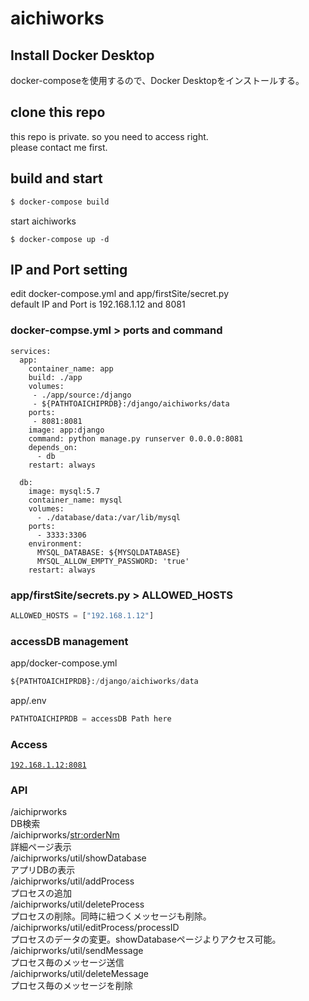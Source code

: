 # aichiworks

## Install Docker Desktop
docker-composeを使用するので、Docker Desktopをインストールする。

## clone this repo
this repo is private. so you need to access right.<br>
please contact me first.

## build and start

```bash
$ docker-compose build
```

start aichiworks

```
$ docker-compose up -d
```

## IP and Port setting
edit docker-compose.yml and app/firstSite/secret.py<br>
default IP and Port is 192.168.1.12 and 8081<br>

### docker-compse.yml > ports and command
```docker
services:
  app:
    container_name: app
    build: ./app
    volumes:
     - ./app/source:/django
     - ${PATHTOAICHIPRDB}:/django/aichiworks/data
    ports:
     - 8081:8081
    image: app:django
    command: python manage.py runserver 0.0.0.0:8081
    depends_on:
      - db
    restart: always

  db:
    image: mysql:5.7
    container_name: mysql
    volumes:
      - ./database/data:/var/lib/mysql
    ports:
      - 3333:3306
    environment:
      MYSQL_DATABASE: ${MYSQLDATABASE}
      MYSQL_ALLOW_EMPTY_PASSWORD: 'true'
    restart: always
```

### app/firstSite/secrets.py > ALLOWED_HOSTS
```python
ALLOWED_HOSTS = ["192.168.1.12"]
```

### accessDB management
app/docker-compose.yml
```python
${PATHTOAICHIPRDB}:/django/aichiworks/data
```
app/.env
```python
PATHTOAICHIPRDB = accessDB Path here
```

### Access

[`192.168.1.12:8081`](http://192.168.1.12:8081)

### API
/aichiprworks<br>
DB検索<br>
/aichiprworks/<str:orderNm><br>
詳細ページ表示<br>
/aichiprworks/util/showDatabase<br>
アプリDBの表示<br>
/aichiprworks/util/addProcess<br>
プロセスの追加<br>
/aichiprworks/util/deleteProcess<br>
プロセスの削除。同時に紐つくメッセージも削除。<br>
/aichiprworks/util/editProcess/processID<br>
プロセスのデータの変更。showDatabaseページよりアクセス可能。<br>
/aichiprworks/util/sendMessage<br>
プロセス毎のメッセージ送信<br>
/aichiprworks/util/deleteMessage<br>
プロセス毎のメッセージを削除<br>
